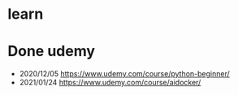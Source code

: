 # learn
# Done udemy 
- 2020/12/05 https://www.udemy.com/course/python-beginner/
- 2021/01/24 https://www.udemy.com/course/aidocker/ 